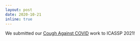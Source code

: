 ```yaml
---
layout: post
date: 2020-10-21
inline: true
---
```


We submitted our [Cough Against COVID](https://coughagainstcovid.org/) work to ICASSP 2021!
